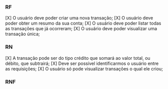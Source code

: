 ### RF

[X] O usuário deve poder criar uma nova transação;
[X] O usuário deve poder obter um resumo da sua conta;
[X] O usuário deve poder listar todas as transações que já ocorreram;
[X] O usuário deve poder visualizar uma transação única;

### RN

[X] A transação pode ser do tipo crédito que somará ao valor total, ou débito, que subtrairá;
[X] Deve ser possível identificarmos o usuário entre as requisições;
[X] O usuário só pode visualizar transações o qual ele criou;

### RNF
